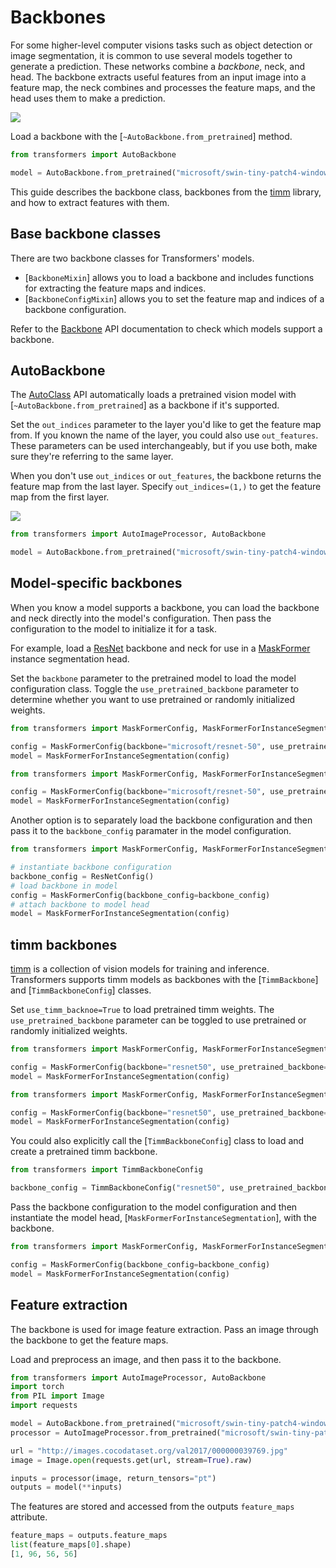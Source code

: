 <!--Copyright 2024 The HuggingFace Team. All rights reserved.

Licensed under the Apache License, Version 2.0 (the "License"); you may not use this file except in compliance with
the License. You may obtain a copy of the License at

http://www.apache.org/licenses/LICENSE-2.0

Unless required by applicable law or agreed to in writing, software distributed under the License is distributed on
an "AS IS" BASIS, WITHOUT WARRANTIES OR CONDITIONS OF ANY KIND, either express or implied. See the License for the
specific language governing permissions and limitations under the License.

⚠️ Note that this file is in Markdown but contain specific syntax for our doc-builder (similar to MDX) that may not be
rendered properly in your Markdown viewer.

-->

# Backbones

For some higher-level computer visions tasks such as object detection or image segmentation, it is common to use several models together to generate a prediction. These networks combine a *backbone*, neck, and head. The backbone extracts useful features from an input image into a feature map, the neck combines and processes the feature maps, and the head uses them to make a prediction.

<div class="flex justify-center">
    <img src="https://huggingface.co/datasets/huggingface/documentation-images/resolve/main/transformers/Backbone.png"/>
</div>

Load a backbone with the [`~AutoBackbone.from_pretrained`] method.

```py
from transformers import AutoBackbone

model = AutoBackbone.from_pretrained("microsoft/swin-tiny-patch4-window7-224", out_indices=(1,))
```

This guide describes the backbone class, backbones from the [timm](https://hf.co/docs/timm/index) library, and how to extract features with them.

## Base backbone classes

There are two backbone classes for Transformers' models.

- [`BackboneMixin`] allows you to load a backbone and includes functions for extracting the feature maps and indices.
- [`BackboneConfigMixin`] allows you to set the feature map and indices of a backbone configuration.

Refer to the [Backbone](./main_classes/backbones) API documentation to check which models support a backbone.

## AutoBackbone

The [AutoClass](./model_doc/auto) API automatically loads a pretrained vision model with [`~AutoBackbone.from_pretrained`] as a backbone if it's supported.

Set the `out_indices` parameter to the layer you'd like to get the feature map from. If you known the name of the layer, you could also use `out_features`. These parameters can be used interchangeably, but if you use both, make sure they're referring to the same layer.

When you don't use `out_indices` or `out_features`, the backbone returns the feature map from the last layer. Specify `out_indices=(1,)` to get the feature map from the first layer.

<div class="flex justify-center">
    <img src="https://huggingface.co/datasets/huggingface/documentation-images/resolve/main/transformers/Swin%20Stage%201.png"/>
</div>

```py
from transformers import AutoImageProcessor, AutoBackbone

model = AutoBackbone.from_pretrained("microsoft/swin-tiny-patch4-window7-224", out_indices=(1,))
```

## Model-specific backbones

When you know a model supports a backbone, you can load the backbone and neck directly into the model's configuration. Then pass the configuration to the model to initialize it for a task.

For example, load a [ResNet](./model_doc/resnet) backbone and neck for use in a [MaskFormer](./model_doc/maskformer) instance segmentation head.

Set the `backbone` parameter to the pretrained model to load the model configuration class. Toggle the `use_pretrained_backbone` parameter to determine whether you want to use pretrained or randomly initialized weights.

<hfoptions id="backbone">
<hfoption id="pretrained weights">

```py
from transformers import MaskFormerConfig, MaskFormerForInstanceSegmentation

config = MaskFormerConfig(backbone="microsoft/resnet-50", use_pretrained_backbone=True)
model = MaskFormerForInstanceSegmentation(config)
```

</hfoption>
<hfoption id="random weights">

```py
from transformers import MaskFormerConfig, MaskFormerForInstanceSegmentation

config = MaskFormerConfig(backbone="microsoft/resnet-50", use_pretrained_backbone=False)
model = MaskFormerForInstanceSegmentation(config)
```

</hfoption>
</hfoptions>

Another option is to separately load the backbone configuration and then pass it to the `backbone_config` paramater in the model configuration.

```py
from transformers import MaskFormerConfig, MaskFormerForInstanceSegmentation, ResNetConfig

# instantiate backbone configuration
backbone_config = ResNetConfig()
# load backbone in model
config = MaskFormerConfig(backbone_config=backbone_config)
# attach backbone to model head
model = MaskFormerForInstanceSegmentation(config)
```

## timm backbones

[timm](https://hf.co/docs/timm/index) is a collection of vision models for training and inference. Transformers supports timm models as backbones with the [`TimmBackbone`] and [`TimmBackboneConfig`] classes.

Set `use_timm_backnoe=True` to load pretrained timm weights. The `use_pretrained_backbone` parameter can be toggled to use pretrained or randomly initialized weights.

<hfoptions id="timm">
<hfoption id="pretrained weights">

```py
from transformers import MaskFormerConfig, MaskFormerForInstanceSegmentation

config = MaskFormerConfig(backbone="resnet50", use_pretrained_backbone=True, use_timm_backbone=True)
model = MaskFormerForInstanceSegmentation(config)
```

</hfoption>
<hfoption id="random weights">

```py
from transformers import MaskFormerConfig, MaskFormerForInstanceSegmentation

config = MaskFormerConfig(backbone="resnet50", use_pretrained_backbone=False, use_timm_backbone=True)
model = MaskFormerForInstanceSegmentation(config)
```

</hfoption>
</hfoptions>

You could also explicitly call the [`TimmBackboneConfig`] class to load and create a pretrained timm backbone.

```py
from transformers import TimmBackboneConfig

backbone_config = TimmBackboneConfig("resnet50", use_pretrained_backbone=True)
```

Pass the backbone configuration to the model configuration and then instantiate the model head, [`MaskFormerForInstanceSegmentation`], with the backbone.

```py
from transformers import MaskFormerConfig, MaskFormerForInstanceSegmentation

config = MaskFormerConfig(backbone_config=backbone_config)
model = MaskFormerForInstanceSegmentation(config)
```

## Feature extraction

The backbone is used for image feature extraction. Pass an image through the backbone to get the feature maps.

Load and preprocess an image, and then pass it to the backbone.

```py
from transformers import AutoImageProcessor, AutoBackbone
import torch
from PIL import Image
import requests

model = AutoBackbone.from_pretrained("microsoft/swin-tiny-patch4-window7-224", out_indices=(1,))
processor = AutoImageProcessor.from_pretrained("microsoft/swin-tiny-patch4-window7-224")

url = "http://images.cocodataset.org/val2017/000000039769.jpg"
image = Image.open(requests.get(url, stream=True).raw)

inputs = processor(image, return_tensors="pt")
outputs = model(**inputs)
```

The features are stored and accessed from the outputs `feature_maps` attribute.

```py
feature_maps = outputs.feature_maps
list(feature_maps[0].shape)
[1, 96, 56, 56]
```
